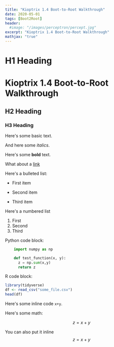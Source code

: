 ```yaml
---
title: "Kioptrix 1.4 Boot-to-Root Walkthrough"
date: 2020-05-01
tags: [Boot2Root]
header:
  #image: "/images/perceptron/percept.jpg"
excerpt: "Kioptrix 1.4 Boot-to-Root Walkthrough"
mathjax: "true"
---
```


# H1 Heading
# Kioptrix 1.4 Boot-to-Root Walkthrough

## H2 Heading

### H3 Heading

Here's some basic text.

And here some *italics*.

Here's some **bold** text.

What about a [link](https://github.com/KarlBiron)

Here's a bulleted list:
* First item
+ Second item
- Third item

Here's a numbered list
1. First
2. Second
3. Third

Python code block:
```python
    import numpy as np

    def test_function(x, y):
      z = np.sum(x,y)
      return z  
```

R code block:
```r
library(tidyverse)
df <- read_csv("some_file.csv")
head(df)
```

Here's some inline code `x+y`.

Here's some math:

$$z=x+y$$

You can also put it inline $$z=x+y$$
